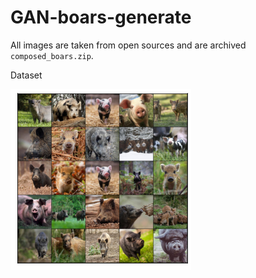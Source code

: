 # GAN-boars-generate

All images are taken from open sources and are archived `composed_boars.zip`.

Dataset

![batch](batch_boars.png)

